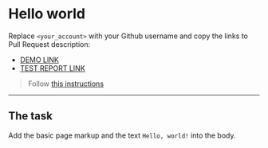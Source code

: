# Hello world
Replace `<your_account>` with your Github username and copy the links to Pull Request description:
- [DEMO LINK](https://mxwolfy.github.io/layout_hello-world/)
- [TEST REPORT LINK](https://mxwolfy.github.io/layout_hello-world/report/html_report/)

> Follow [this instructions](https://mate-academy.github.io/layout_task-guideline/#how-to-solve-the-layout-tasks-on-github)
___

## The task
Add the basic page markup and the text `Hello, world!` into the body.
